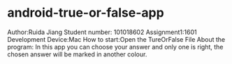 # android-true-or-false-app
Author:Ruida Jiang
Student number: 101018602
Assignment1:1601
Development Device:Mac
How to start:Open the TureOrFalse File
About the program:
In this app you can choose your answer and only one is right, the chosen answer will be marked in another colour.
